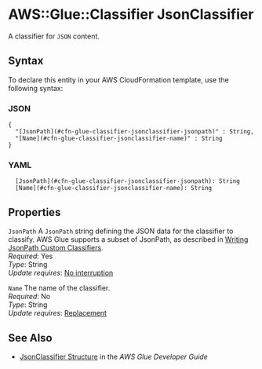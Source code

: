# AWS::Glue::Classifier JsonClassifier<a name="aws-properties-glue-classifier-jsonclassifier"></a>

A classifier for `JSON` content\.

## Syntax<a name="aws-properties-glue-classifier-jsonclassifier-syntax"></a>

To declare this entity in your AWS CloudFormation template, use the following syntax:

### JSON<a name="aws-properties-glue-classifier-jsonclassifier-syntax.json"></a>

```
{
  "[JsonPath](#cfn-glue-classifier-jsonclassifier-jsonpath)" : String,
  "[Name](#cfn-glue-classifier-jsonclassifier-name)" : String
}
```

### YAML<a name="aws-properties-glue-classifier-jsonclassifier-syntax.yaml"></a>

```
  [JsonPath](#cfn-glue-classifier-jsonclassifier-jsonpath): String
  [Name](#cfn-glue-classifier-jsonclassifier-name): String
```

## Properties<a name="aws-properties-glue-classifier-jsonclassifier-properties"></a>

`JsonPath`  <a name="cfn-glue-classifier-jsonclassifier-jsonpath"></a>
A `JsonPath` string defining the JSON data for the classifier to classify\. AWS Glue supports a subset of JsonPath, as described in [Writing JsonPath Custom Classifiers](https://docs.aws.amazon.com/glue/latest/dg/custom-classifier.html#custom-classifier-json)\.  
*Required*: Yes  
*Type*: String  
*Update requires*: [No interruption](https://docs.aws.amazon.com/AWSCloudFormation/latest/UserGuide/using-cfn-updating-stacks-update-behaviors.html#update-no-interrupt)

`Name`  <a name="cfn-glue-classifier-jsonclassifier-name"></a>
The name of the classifier\.  
*Required*: No  
*Type*: String  
*Update requires*: [Replacement](https://docs.aws.amazon.com/AWSCloudFormation/latest/UserGuide/using-cfn-updating-stacks-update-behaviors.html#update-replacement)

## See Also<a name="aws-properties-glue-classifier-jsonclassifier--seealso"></a>
+  [JsonClassifier Structure](https://docs.aws.amazon.com/glue/latest/dg/aws-glue-api-crawler-classifiers.html#aws-glue-api-crawler-classifiers-JsonClassifier) in the *AWS Glue Developer Guide* 